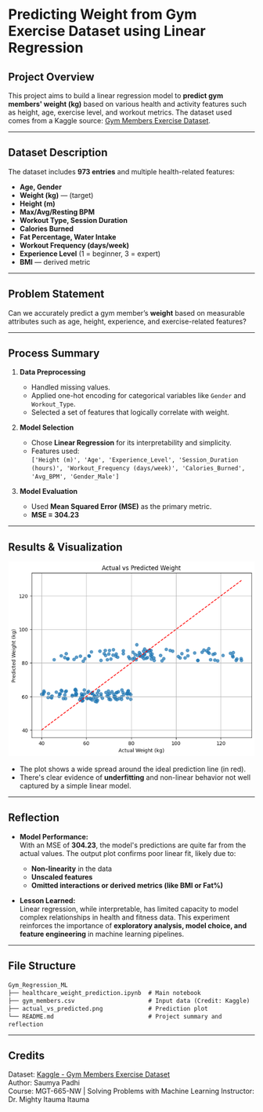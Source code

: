 # Predicting Weight from Gym Exercise Dataset using Linear Regression

## Project Overview
This project aims to build a linear regression model to **predict gym members' weight (kg)** based on various health and activity features such as height, age, exercise level, and workout metrics. The dataset used comes from a Kaggle source: [Gym Members Exercise Dataset](https://www.kaggle.com/datasets/valakhorasani/gym-members-exercise-dataset).

---

## Dataset Description

The dataset includes **973 entries** and multiple health-related features:

- **Age, Gender**
- **Weight (kg)** — (target)
- **Height (m)**
- **Max/Avg/Resting BPM**
- **Workout Type, Session Duration**
- **Calories Burned**
- **Fat Percentage, Water Intake**
- **Workout Frequency (days/week)**
- **Experience Level** (1 = beginner, 3 = expert)
- **BMI** — derived metric

---

## Problem Statement

Can we accurately predict a gym member’s **weight** based on measurable attributes such as age, height, experience, and exercise-related features?

---

## Process Summary

1. **Data Preprocessing**
   - Handled missing values.
   - Applied one-hot encoding for categorical variables like `Gender` and `Workout_Type`.
   - Selected a set of features that logically correlate with weight.

2. **Model Selection**
   - Chose **Linear Regression** for its interpretability and simplicity.
   - Features used:  
     `['Height (m)', 'Age', 'Experience_Level', 'Session_Duration (hours)', 'Workout_Frequency (days/week)', 'Calories_Burned', 'Avg_BPM', 'Gender_Male']`

3. **Model Evaluation**
   - Used **Mean Squared Error (MSE)** as the primary metric.
   - **MSE = 304.23**

---

## Results & Visualization

![Actual vs Predicted Weight](actual_vs_predicted.png)

- The plot shows a wide spread around the ideal prediction line (in red).
- There's clear evidence of **underfitting** and non-linear behavior not well captured by a simple linear model.

---

## Reflection

- **Model Performance:**  
  With an MSE of **304.23**, the model's predictions are quite far from the actual values. The output plot confirms poor linear fit, likely due to:
  - **Non-linearity** in the data
  - **Unscaled features**
  - **Omitted interactions or derived metrics (like BMI or Fat%)**

- **Lesson Learned:**  
  Linear regression, while interpretable, has limited capacity to model complex relationships in health and fitness data. This experiment reinforces the importance of **exploratory analysis, model choice, and feature engineering** in machine learning pipelines.

---

## File Structure

```
Gym_Regression_ML
├── healthcare_weight_prediction.ipynb  # Main notebook
├── gym_members.csv                     # Input data (Credit: Kaggle)
├── actual_vs_predicted.png             # Prediction plot
└── README.md                           # Project summary and reflection
```

---

## Credits

Dataset: [Kaggle - Gym Members Exercise Dataset](https://www.kaggle.com/datasets/valakhorasani/gym-members-exercise-dataset)  
Author: Saumya Padhi  
Course: MGT-665-NW | Solving Problems with Machine Learning
Instructor: Dr. Mighty Itauma Itauma

